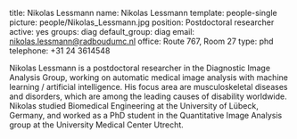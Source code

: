 title: Nikolas Lessmann
name: Nikolas Lessmann
template: people-single
picture: people/Nikolas_Lessmann.jpg
position: Postdoctoral researcher
active: yes
groups: diag
default_group: diag
email: nikolas.lessmann@radboudumc.nl
office: Route 767, Room 27
type: phd
telephone: +31 24 3614548

Nikolas Lessmann is a postdoctoral researcher in the Diagnostic Image Analysis Group, working on automatic medical image analysis with machine learning / artificial intelligence. His focus area are musculoskeletal diseases and disorders, which are among the leading causes of disability worldwide. Nikolas studied Biomedical Engineering at the University of Lübeck, Germany, and worked as a PhD student in the Quantitative Image Analysis group at the University Medical Center Utrecht.
